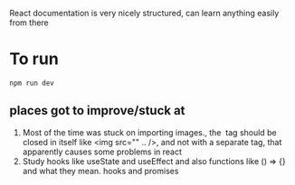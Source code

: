 React documentation is very nicely structured, can learn anything easily from there

# To run
`npm run dev`

## places got to improve/stuck at

1. Most of the time was stuck on importing images., the <img> tag should be closed in itself like <img src="" .. />, and not with a separate tag, that apparently causes some problems in react
2. Study hooks like useState and useEffect and also functions like () => {} and what they mean. hooks and promises